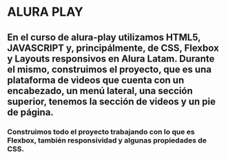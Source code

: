 
<h1>ALURA PLAY</h1>

<h2>En el curso de alura-play utilizamos HTML5, JAVASCRIPT y, principálmente, de CSS, Flexbox y Layouts responsivos en Alura Latam. Durante el mismo, construimos el proyecto, 
que es una plataforma de videos que cuenta con un encabezado, un menú lateral, una sección superior, tenemos la sección de videos y un pie de página.</h2> 

<h3>Construimos todo el proyecto trabajando con lo que es Flexbox, también responsividad y algunas propiedades de CSS.</h3>
